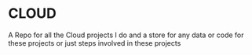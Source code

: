 # CLOUD
A Repo for all the Cloud projects I do and a store for any data or code for these projects or just steps involved in these projects
